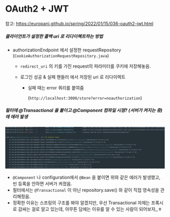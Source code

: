# OAuth2 + JWT 

참고: https://europani.github.io/spring/2022/01/15/036-oauth2-jwt.html

##### 클라이언트가 설정한 콜백 uri 로 리다이렉트하는 방법

- authorizationEndpoint 에서 설정한 requestRepository (`CookieAuthorizationRequestRepository.java`)

  - `redirect_uri` 의 키를 가진 request의 파라미터를 쿠키에 저장해놓음.

  - 로그인 성공 & 실패 핸들러 에서 저장된 uri 로 리다이렉트

    - 실패 때는 error 쿼리를 붙여줌

      (`http://localhost:3000/store?error=noauthorization`)



##### 필터에 @Transactional 을 붙이고 @Component 컴파일 시점? (서버가 켜지는 중) 에 에러 발생

![image-20230302002349641](assets/image-20230302002349641.png)

- `@Component` 나 configuration에서 `@Bean` 을 붙이면 위와 같은 에러가 발생했고, 빈 등록을 안하면 서버가 켜졌음.
- 필터에서는 `@Transactional` 이 아닌 repository.save() 와 같이 직접 영속성을 관리해줬음.
- 정확한 이유는 스프링의 구조를 봐야 알겠지만, 우선 Transactional 자체는 프록시로 감싸는 걸로 알고 있는데, 아무튼 담에는 이유를 알 수 있는 사람이 되어보자,,ㅎ
